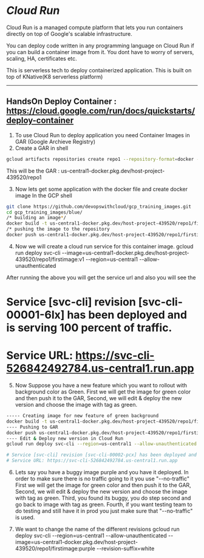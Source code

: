 # *Cloud Run*
Cloud Run is a managed compute platform that lets you run containers directly on top of Google's scalable infrastructure.

You can deploy code written in any programming language on Cloud Run if you can build a container image from it. You dont have to worry of servers, scaling, HA, certificates etc.

This is serverless tech to deploy containerized application. This is built on top of KNative(K8 serverless platform)

---

## HandsOn Deploy Container : https://cloud.google.com/run/docs/quickstarts/deploy-container
1) To use Cloud Run to deploy application you need Container Images in GAR (Google Archieve Registry)
2) Create a GAR in shell
```bash
gcloud artifacts repositories create repo1 --repository-format=docker --location=us-central1
```
This will be the GAR : us-central1-docker.pkg.dev/host-project-439520/repo1

3) Now lets get some application with the docker file and create docker image
In the GCP shell 
```bash
git clone https://github.com/devopswithcloud/gcp_training_images.git
cd gcp_training_images/blue/
/* building an image*/
docker build -t us-central1-docker.pkg.dev/host-project-439520/repo1/firstimage:v1 .
/* pushing the image to the repository
docker push us-central1-docker.pkg.dev/host-project-439520/repo1/firstimage:v1 
```
4) Now we will create a cloud run service for this container image.
gcloud run deploy svc-cli --image=us-central1-docker.pkg.dev/host-project-439520/repo1/firstimage:v1 --region=us-central1 --allow-unauthenticated

After running the above you will get the service url and also you will see the 
# Service [svc-cli] revision [svc-cli-00001-6lx] has been deployed and is serving 100 percent of traffic.
# Service URL: https://svc-cli-526842492784.us-central1.run.app

5) Now Suppose you have a new feature which you want to rollout with background color as Green. 
  First we will get the image for green color and then push it to the GAR, 
  Second, we will edit & deploy the new version and choose the image with tag as green.
 
 ```bash
 ----- Creating image for new feature of green background
docker build -t us-central1-docker.pkg.dev/host-project-439520/repo1/firstimage:green .
---- Pushing to GAR
docker push us-central1-docker.pkg.dev/host-project-439520/repo1/firstimage:green
---- Edit & Deploy new version in Cloud Run
gcloud run deploy svc-cli --region=us-central1 --allow-unauthenticated --image=us-central1-docker.pkg.dev/host-project-439520/repo1/firstimage:green

# Service [svc-cli] revision [svc-cli-00002-pcx] has been deployed and is serving 100 percent of traffic.
# Service URL: https://svc-cli-526842492784.us-central1.run.app
```
6) Lets say you have a buggy image purple and you have it deployed. In order to make sure there is no traffic going to it you use "--no-traffic"
    First we will get the image for green color and then push it to the GAR, 
    Second, we will edit & deploy the new version and choose the image with tag as green.
    Third, you found its buggy, you do step second and go back to image with tag as green. 
    Fourth, if you want testing team to do testing and still have it in prod you just make sure that "--no-traffic" is used.


7) We want to change the name of the different revisions
gcloud run deploy svc-cli --region=us-central1 --allow-unauthenticated --image=us-central1-docker.pkg.dev/host-project-439520/repo1/firstimage:purple --revision-suffix=white